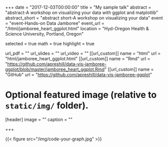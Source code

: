 +++
date = "2017-12-03T00:00:00"
title = "My sample talk"
abstract = "abstract-A workshop on visualizing your data with ggplot and matplotlib"
abstract_short = "abstract short-A workshop on visualizing your data"
event = "event-Hands-on Data Jamboree"
event_url = "/html/jamboree_heart_ggplot.html"
location = "Hyd-Oregon Health & Science University, Portland, Oregon"

selected = true
math = true
highlight = true

url_pdf = ""
url_slides = ""
url_video = ""
[[url_custom]]
    name = "html"
    url = "html/jamboree_heart_ggplot.html"
[[url_custom]]
    name = "Rmd"
    url = "https://github.com/apreshill/data-vis-jamboree-ggplot/blob/master/jamboree_heart_ggplot.Rmd"
[[url_custom]]
    name = "GitHub"
    url = "https://github.com/apreshill/data-vis-jamboree-ggplot"

# Optional featured image (relative to `static/img/` folder).
[header]
image = ""
caption = ""

+++

{{< figure src="/img/code-your-graph.jpg" >}}